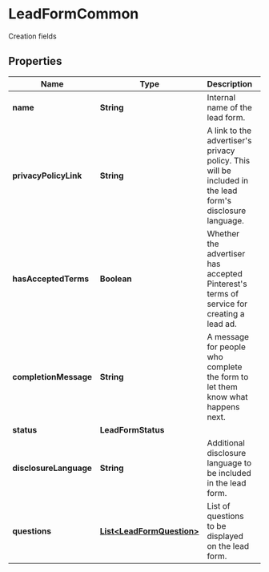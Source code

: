 

# LeadFormCommon

Creation fields

## Properties

| Name | Type | Description | Notes |
|------------ | ------------- | ------------- | -------------|
|**name** | **String** | Internal name of the lead form. |  [optional] |
|**privacyPolicyLink** | **String** | A link to the advertiser&#39;s privacy policy. This will be included in the lead form&#39;s disclosure language. |  [optional] |
|**hasAcceptedTerms** | **Boolean** | Whether the advertiser has accepted Pinterest&#39;s terms of service for creating a lead ad. |  [optional] |
|**completionMessage** | **String** | A message for people who complete the form to let them know what happens next. |  [optional] |
|**status** | **LeadFormStatus** |  |  [optional] |
|**disclosureLanguage** | **String** | Additional disclosure language to be included in the lead form. |  [optional] |
|**questions** | [**List&lt;LeadFormQuestion&gt;**](LeadFormQuestion.md) | List of questions to be displayed on the lead form. |  [optional] |



